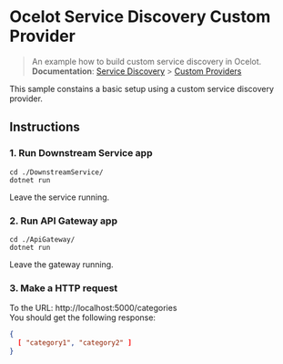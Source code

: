 # Ocelot Service Discovery Custom Provider
> An example how to build custom service discovery in Ocelot.<br/>
> **Documentation**: [Service Discovery](../../docs/features/servicediscovery.rst) > [Custom Providers](../../docs/features/servicediscovery.rst#custom-providers)

This sample constains a basic setup using a custom service discovery provider.<br/>

## Instructions
    
### 1. Run Downstream Service app
```shell
cd ./DownstreamService/
dotnet run
```
Leave the service running.

### 2. Run API Gateway app
```shell
cd ./ApiGateway/
dotnet run
```
Leave the gateway running.

### 3. Make a HTTP request
To the URL: http://localhost:5000/categories<br/>
You should get the following response:
```json
{
  [ "category1", "category2" ]
}
```
